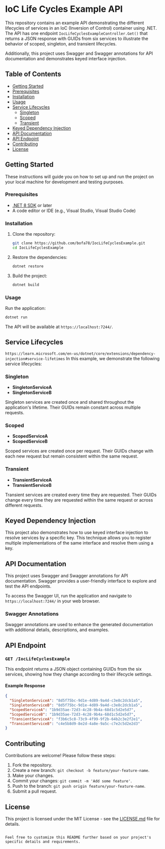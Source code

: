# IoC Life Cycles Example API

This repository contains an example API demonstrating the different lifecycles of services in an IoC (Inversion of Control) container using .NET. The API has one endpoint `IocLifeCyclesExampleController.Get()` that returns a JSON response with GUIDs from six services to illustrate the behavior of scoped, singleton, and transient lifecycles.

Additionally, this project uses Swagger and Swagger annotations for API documentation and demonstrates keyed interface injection.

## Table of Contents

- [Getting Started](#getting-started)
- [Prerequisites](#prerequisites)
- [Installation](#installation)
- [Usage](#usage)
- [Service Lifecycles](#service-lifecycles)
  - [Singleton](#singleton)
  - [Scoped](#scoped)
  - [Transient](#transient)
- [Keyed Dependency Injection](#keyed-dependency-injection)
- [API Documentation](#api-documentation)
- [API Endpoint](#api-endpoint)
- [Contributing](#contributing)
- [License](#license)

## Getting Started

These instructions will guide you on how to set up and run the project on your local machine for development and testing purposes.

### Prerequisites

- [.NET 8 SDK](https://dotnet.microsoft.com/download/dotnet/8.0) or later
- A code editor or IDE (e.g., Visual Studio, Visual Studio Code)

### Installation

1. Clone the repository:

    ```bash
    git clone https://github.com/bofa78/IocLifeCyclesExample.git
    cd IocLifeCyclesExample
    ```

2. Restore the dependencies:

    ```bash
    dotnet restore
    ```

3. Build the project:

    ```bash
    dotnet build
    ```

### Usage

Run the application:

```bash
dotnet run
```

The API will be available at `https://localhost:7244/`.

## Service Lifecycles

`https://learn.microsoft.com/en-us/dotnet/core/extensions/dependency-injection#service-lifetimes`
In this example, we demonstrate the following service lifecycles:

### Singleton

- **SingletonServiceA**
- **SingletonServiceB**

Singleton services are created once and shared throughout the application's lifetime. Their GUIDs remain constant across multiple requests.

### Scoped

- **ScopedServiceA**
- **ScopedServiceB**

Scoped services are created once per request. Their GUIDs change with each new request but remain consistent within the same request.

### Transient

- **TransientServiceA**
- **TransientServiceB**

Transient services are created every time they are requested. Their GUIDs change every time they are requested within the same request or across different requests.

## Keyed Dependency Injection

This project also demonstrates how to use keyed interface injection to resolve services by a specific key. This technique allows you to register multiple implementations of the same interface and resolve them using a key.

## API Documentation

This project uses Swagger and Swagger annotations for API documentation. Swagger provides a user-friendly interface to explore and test the API endpoints.

To access the Swagger UI, run the application and navigate to `https://localhost:7244/` in your web browser.

### Swagger Annotations

Swagger annotations are used to enhance the generated documentation with additional details, descriptions, and examples.

## API Endpoint

### `GET /IocLifeCyclesExample`

This endpoint returns a JSON object containing GUIDs from the six services, showing how they change according to their lifecycle settings.

#### Example Response

```json
{
  "SingletonServiceA": "8d5f75bc-9d1e-4d89-9a4d-c3e8c2dcb1a5",
  "SingletonServiceB": "8d5f75bc-9d1e-4d89-9a4d-c3e8c2dcb1a5",
  "ScopedServiceA": "1b9d35ae-72d3-4c28-9b4a-68d1c5d2e5d7",
  "ScopedServiceB": "1b9d35ae-72d3-4c28-9b4a-68d1c5d2e5d7",
  "TransientServiceA": "f3b6c5c8-73c9-4f99-9f2b-64b2c3e2f2e1",
  "TransientServiceB": "c4e5b8d9-8e2d-4a8e-9a5c-c7e2c5d2e2d3"
}
```

## Contributing

Contributions are welcome! Please follow these steps:

1. Fork the repository.
2. Create a new branch: `git checkout -b feature/your-feature-name`.
3. Make your changes.
4. Commit your changes: `git commit -m 'Add some feature'`.
5. Push to the branch: `git push origin feature/your-feature-name`.
6. Submit a pull request.

## License

This project is licensed under the MIT License - see the [LICENSE.md](LICENSE.md) file for details.
```

Feel free to customize this README further based on your project's specific details and requirements.
